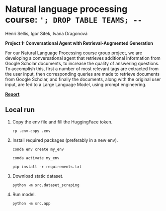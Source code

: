 # Natural language processing course: `'; DROP TABLE TEAMS; --`

Henri Sellis, Igor Sitek, Ivana Dragonová

**Project 1: Conversational Agent with Retrieval-Augmented Generation**

For our Natural Language Processing course group project, we are developing a conversational agent that retrieves additional information from Google Scholar documents, to increase the quality of answering questions. To accomplish this, first a number of most relevant tags are extracted from the user input, then corresponding queries are made to retrieve documents from Google Scholar, and finally the documents, along with the original user input, are fed to a Large Language Model, using prompt engineering.

[**Report**](/report/report.pdf)

## Local run

1. Copy the env file and fill the HuggingFace token.

    `cp .env-copy .env`
2. Install required packages (preferably in a new env).

    `conda env create my_env`

    `conda activate my_env`

    `pip install -r requirements.txt`
3. Download static dataset.

    `python -m src.dataset_scraping`
4. Run model.

    `python -m src.app`
